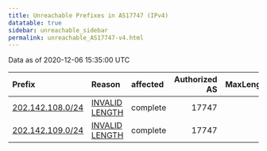 ```yaml
---
title: Unreachable Prefixes in AS17747 (IPv4)
datatable: true
sidebar: unreachable_sidebar
permalink: unreachable_AS17747-v4.html
---
```


Data as of 2020-12-06 15:35:00 UTC


<div class="datatable-begin"></div>

| Prefix                                                     | Reason                                                                                                     | affected   |   Authorized AS |   MaxLength | Anchor                                       |   unreachable /24s |
|:-----------------------------------------------------------|:-----------------------------------------------------------------------------------------------------------|:-----------|----------------:|------------:|:---------------------------------------------|-------------------:|
| [202.142.108.0/24](https://stat.ripe.net/202.142.108.0/24) | [INVALID LENGTH](https://rpki-validator.ripe.net/announcement-preview?asn=AS17747&prefix=202.142.108.0/24) | complete   |           17747 |          23 | [APNIC](unreachable_APNIC_RPKI_Root-v4.html) |                  1 |
| [202.142.109.0/24](https://stat.ripe.net/202.142.109.0/24) | [INVALID LENGTH](https://rpki-validator.ripe.net/announcement-preview?asn=AS17747&prefix=202.142.109.0/24) | complete   |           17747 |          23 | [APNIC](unreachable_APNIC_RPKI_Root-v4.html) |                  1 |

<div class="datatable-end"></div>